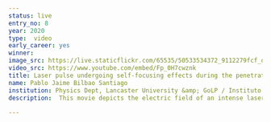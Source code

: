 ```yaml
---
status: live
entry_no: 8
year: 2020
type:  video
early_career: yes 
winner: 
image_src: https://live.staticflickr.com/65535/50533534372_9112279fcf_o_d.jpg
video_src: https://www.youtube.com/embed/Fp_0H7cwznk
title: Laser pulse undergoing self-focusing effects during the penetration into the underdense frontal region of a pre-expanded plasma target.
name: Pablo Jaime Bilbao Santiago
institution: Physics Dept, Lancaster University &amp; GoLP / Instituto de Plasmas e Fus&atilde;o Nuclear, Instituto Superior T&eacute;cnico
description:  This movie depicts the electric field of an intense laser pulse (blue and red volumes) right before the laser is reflected by an overdense  plasma (blue rear surface). The laser has penetrated the frontal underdense plasma region (transparent yellow), where it has 				 coupled to the electrons heating them. Due to the collective non-linear effects of the plasma, the laser undergoes self-focusing 				 within this underdense region. This is seen in the cross-section of the pulse (14 secs) where a clear pinching of the pulse is 				 observed. This leads to an increase of the laser intensity on target, which in turn produces an enhanced electron heating. <br>				 The simulation, performed with the Particle-In-Cell code OSIRIS on ARCHER, uses laser and plasma conditions modelled after 				 the L3IA experiment at CNR (Pisa, Italy). This work is used to understand and improve the generation of hot electrons 				 in laser-plasma interactions, vital for laser-plasma based ion acceleration.
  
---
```

